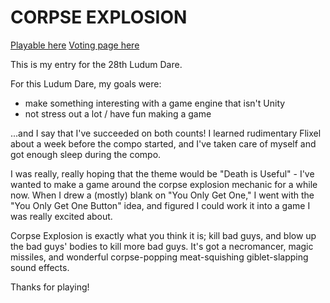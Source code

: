 CORPSE EXPLOSION
====

[Playable here](ld28.kenhoff.net)
[Voting page here](http://www.ludumdare.com/compo/ludum-dare-28/?action=preview&uid=20246)

This is my entry for the 28th Ludum Dare.

For this Ludum Dare, my goals were: 

- make something interesting with a game engine that isn't Unity 
- not stress out a lot / have fun making a game 

...and I say that I've succeeded on both counts! I learned rudimentary Flixel about a week before the compo started, and I've taken care of myself and got enough sleep during the compo. 

I was really, really hoping that the theme would be "Death is Useful" - I've wanted to make a game around the corpse explosion mechanic for a while now. When I drew a (mostly) blank on "You Only Get One," I went with the "You Only Get One Button" idea, and figured I could work it into a game I was really excited about. 

Corpse Explosion is exactly what you think it is; kill bad guys, and blow up the bad guys' bodies to kill more bad guys. It's got a necromancer, magic missiles, and wonderful corpse-popping meat-squishing giblet-slapping sound effects. 

Thanks for playing!